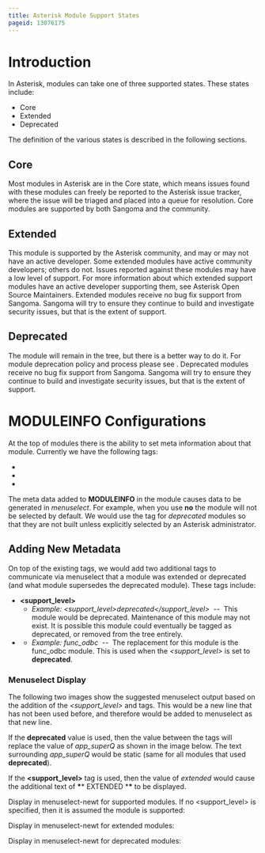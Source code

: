 ```yaml
---
title: Asterisk Module Support States
pageid: 13076175
---
```


Introduction
============

In Asterisk, modules can take one of three supported states. These states include:

* Core
* Extended
* Deprecated

The definition of the various states is described in the following sections.

Core
----

Most modules in Asterisk are in the Core state, which means issues found with these modules can freely be reported to the Asterisk issue tracker, where the issue will be triaged and placed into a queue for resolution. Core modules are supported by both Sangoma and the community.

Extended
--------

This module is supported by the Asterisk community, and may or may not have an active developer. Some extended modules have active community developers; others do not. Issues reported against these modules may have a low level of support. For more information about which extended support modules have an active developer supporting them, see Asterisk Open Source Maintainers. Extended modules receive no bug fix support from Sangoma. Sangoma will try to ensure they continue to build and investigate security issues, but that is the extent of support.

Deprecated
----------

The module will remain in the tree, but there is a better way to do it. For module deprecation policy and process please see . Deprecated modules receive no bug fix support from Sangoma. Sangoma will try to ensure they continue to build and investigate security issues, but that is the extent of support.

MODULEINFO Configurations
=========================

At the top of modules there is the ability to set meta information about that module. Currently we have the following tags:

* **<defaultenabled>**
* **<use>**
* **<depend>**

The meta data added to **MODULEINFO** in the module causes data to be generated in *menuselect*. For example, when you use **<defaultenabled>no</defaultenabled>** the module will not be selected by default. We would use the **<defaultenabled>** tag for *deprecated* modules so that they are not built unless explicitly selected by an Asterisk administrator.

Adding New Metadata
-------------------

On top of the existing tags, we would add two additional tags to communicate via menuselect that a module was extended or deprecated (and what module supersedes the deprecated module). These tags include:

* **<support\_level>**
	+ *Example: <support\_level>deprecated</support\_level>*  --  This module would be deprecated. Maintenance of this module may not exist. It is possible this module could eventually be tagged as deprecated, or removed from the tree entirely.
* **<replacement>**
	+ *Example: <replacement>func\_odbc</replacement>*  --  The replacement for this module is the func\_odbc module. This is used when the *<support\_level>* is set to **deprecated**.

### Menuselect Display

The following two images show the suggested menuselect output based on the addition of the *<support\_level>* and *<replacement>* tags. This would be a new line that has not been used before, and therefore would be added to menuselect as that new line.

If the **deprecated** value is used, then the value between the **<replacement>** tags will replace the value of *app\_superQ* as shown in the image below. The text surrounding *app\_superQ* would be static (same for all modules that used **deprecated**).

If the **<support\_level>** tag is used, then the value of *extended* would cause the additional text of **\***\* EXTENDED \***\*** to be displayed.

Display in menuselect-newt for supported modules. If no <support\_level> is specified, then it is assumed the module is supported:

Display in menuselect-newt for extended modules:

Display in menuselect-newt for deprecated modules:

